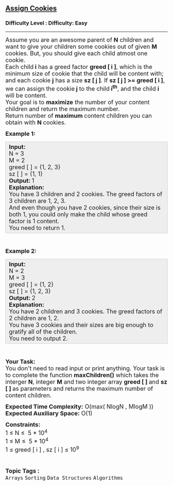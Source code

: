 <h2><a href="https://www.geeksforgeeks.org/problems/assign-cookies/1">Assign Cookies</a></h2><h3>Difficulty Level : Difficulty: Easy</h3><hr><div class="problems_problem_content__Xm_eO"><p><span style="font-size: 18px;"><span style="font-size: 18px;">Assume you are an awesome&nbsp;parent of </span><strong style="font-size: 18px;">N</strong><span style="font-size: 18px;"> children&nbsp;and want to give your children some cookies out of given </span><strong style="font-size: 18px;">M</strong><span style="font-size: 18px;"> cookies. But, you should give each child atmost one cookie.</span><br><span style="font-size: 18px;">Each child</span><strong style="font-size: 18px;"> i</strong><span style="font-size: 18px;"> has a greed factor </span><strong style="font-size: 18px;">greed [ i ]</strong><span style="font-size: 18px;">, which is the minimum size of cookie that the child will be content with; and each cookie </span><strong style="font-size: 18px;">j</strong><span style="font-size: 18px;"> has a size </span><strong style="font-size: 18px;">sz&nbsp;[ j ]</strong><span style="font-size: 18px;">. If </span><strong style="font-size: 18px;">sz [ j ] &gt;= greed [ i ]</strong><span style="font-size: 18px;">, we can assign the cookie</span><strong style="font-size: 18px;"> j</strong><span style="font-size: 18px;"> to the child</span><strong style="font-size: 18px;"> i<sup>th</sup></strong><span style="font-size: 18px;">, and the child </span><strong style="font-size: 18px;">i</strong><span style="font-size: 18px;"> will be content.</span><br><span style="font-size: 18px;">Your goal is to </span><strong style="font-size: 18px;">maximize</strong><span style="font-size: 18px;"> the number of your content children and return&nbsp;the maximum number.</span><br><span style="font-size: 18px;">Return number of <strong>maximum </strong>content children you can obtain with <strong>N </strong>cookies.</span><br></span></p>
<p><span style="font-size: 18px;"><strong>Example 1:</strong></span></p>
<div style="--darkreader-inline-bgcolor: #222426; --darkreader-inline-bgimage: initial; --darkreader-inline-border-bottom: #3e4446; --darkreader-inline-border-left: #3e4446; --darkreader-inline-border-right: #3e4446; --darkreader-inline-border-top: #3e4446; background: #eeeeee; border: 1px solid #cccccc; padding: 5px 10px;"><span style="font-size: 18px;"><strong>Input:</strong><br>N = 3&nbsp;<br>M = 2<br>greed [ ] = {1, 2, 3}<br>sz [ ] = {1, 1}<br><strong>Output: </strong>1<br><strong>Explanation:</strong>&nbsp;<br>You have 3 children and 2 cookies. The greed factors of 3 children are 1, 2, 3.</span><br><span style="font-size: 18px;">And even though you have 2 cookies, since their size is both 1, you could only make the child whose greed factor is 1 content.<br>You need to return&nbsp;1.</span></div>
<p>&nbsp;</p>
<p><span style="font-size: 18px;"><strong>Example 2:</strong></span></p>
<div style="--darkreader-inline-bgcolor: #222426; --darkreader-inline-bgimage: initial; --darkreader-inline-border-bottom: #3e4446; --darkreader-inline-border-left: #3e4446; --darkreader-inline-border-right: #3e4446; --darkreader-inline-border-top: #3e4446; background: #eeeeee; border: 1px solid #cccccc; padding: 5px 10px;"><span style="font-size: 18px;"><strong>Input:</strong><br>N = 2&nbsp;<br>M = 3<br>greed [ ] = {1, 2}<br>sz [ ] = {1, 2, 3}<br><strong>Output: </strong>2<br><strong>Explanation:</strong>&nbsp;<br>You have 2&nbsp;children and 3&nbsp;cookies. The greed factors of 2 children are 1, 2.</span><br><span style="font-size: 18px;">You have 3 cookies and their sizes are big enough to gratify all of the children.<br>You need to output 2.</span></div>
<p>&nbsp;</p>
<p><span style="font-size: 18px;"><strong>Your Task:</strong><br>You don't need to read input or print anything. Your task is to complete the function <strong>maxChildren()</strong>&nbsp;which takes the interger <strong>N</strong>, integer <strong>M</strong>&nbsp;and two integer array <strong>greed [ ] </strong>and <strong>sz [ ]&nbsp;</strong>as parameters and returns the maximum number of content children.</span></p>
<p><span style="font-size: 18px;"><strong>Expected Time Complexity:</strong>&nbsp;O(max( NlogN , MlogM&nbsp;))<br><strong>Expected Auxiliary Space:</strong>&nbsp;O(1)</span></p>
<p><span style="font-size: 18px;"><strong>Constraints:</strong><br>1 ≤ N ≤&nbsp; 5 * 10<sup>4</sup><br>1 ≤ M&nbsp;≤&nbsp; 5 * 10<sup>4</sup><br>1 ≤ greed [ i ] , sz [ i ]&nbsp;≤ 10<sup>9</sup></span></p></div><br><p><span style=font-size:18px><strong>Topic Tags : </strong><br><code>Arrays</code>&nbsp;<code>Sorting</code>&nbsp;<code>Data Structures</code>&nbsp;<code>Algorithms</code>&nbsp;